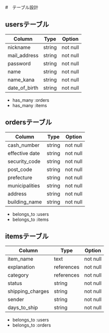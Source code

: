 #　テーブル設計

## usersテーブル

| Column          | Type      | Option     |
| --------------- | --------- | ---------- |
| nickname        | string    | not null   |
| mail_address    | string    | not null   |
| password        | string    | not null   |
| name            | string    | not null   |
| name_kana       | string    | not null   |
| date_of_birth   | string    | not null   |


- has_many :orders
- has_many :items


## ordersテーブル

| Column         | Type       | Option   |
| -------------- | ---------- | -------- |
| cash_number    | string     | not null |
| effective date | string     | not null |
| security_code  | string     | not null |
| post_code      | string     | not null |    
| prefecture     | string     | not null |
| municipalities | string     | not null |
| address        | string     | not null |
| building_name  | string     | not null |


- belongs_to :users
- belongs_to :items

## itemsテーブル

| Column           | Type       | Option   |
| ---------------- | ---------- | -------- |
| item_name        | text       | not null |
| explanation      | references | not null |
| category         | references | not null |
| status           | string     | not null |
| shipping_charges | string     | not null |
| sender           | string     | not null |
| days_to_ship     | string     | not null |




- belongs_to :users
- belongs_to :orders
